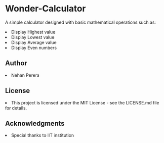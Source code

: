 # Wonder-Calculator

A simple calculator designed with basic mathematical operations such as:
<li>Display Highest value</li>
<li>Display Lowest value</li>
<li>Display Average value</li>
<li>Display Even numbers</li>

## Author
<li>Nehan Perera</li>

## License
<li>This project is licensed under the MIT License - see the LICENSE.md file for details.</li>

## Acknowledgments
<li>Special thanks to IIT institution</li>
